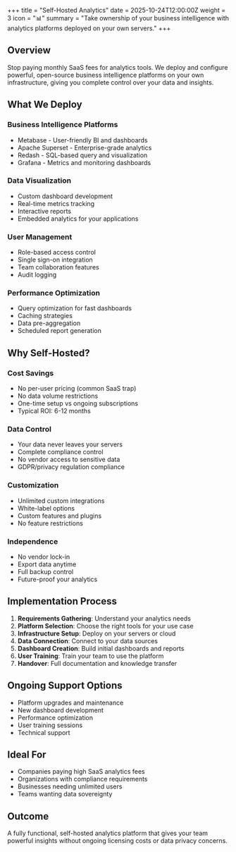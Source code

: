 +++
title = "Self-Hosted Analytics"
date = 2025-10-24T12:00:00Z
weight = 3
icon = "📊"
summary = "Take ownership of your business intelligence with analytics platforms deployed on your own servers."
+++

## Overview

Stop paying monthly SaaS fees for analytics tools. We deploy and configure powerful, open-source business intelligence platforms on your own infrastructure, giving you complete control over your data and insights.

## What We Deploy

### Business Intelligence Platforms
- Metabase - User-friendly BI and dashboards
- Apache Superset - Enterprise-grade analytics
- Redash - SQL-based query and visualization
- Grafana - Metrics and monitoring dashboards

### Data Visualization
- Custom dashboard development
- Real-time metrics tracking
- Interactive reports
- Embedded analytics for your applications

### User Management
- Role-based access control
- Single sign-on integration
- Team collaboration features
- Audit logging

### Performance Optimization
- Query optimization for fast dashboards
- Caching strategies
- Data pre-aggregation
- Scheduled report generation

## Why Self-Hosted?

### Cost Savings
- No per-user pricing (common SaaS trap)
- No data volume restrictions
- One-time setup vs ongoing subscriptions
- Typical ROI: 6-12 months

### Data Control
- Your data never leaves your servers
- Complete compliance control
- No vendor access to sensitive data
- GDPR/privacy regulation compliance

### Customization
- Unlimited custom integrations
- White-label options
- Custom features and plugins
- No feature restrictions

### Independence
- No vendor lock-in
- Export data anytime
- Full backup control
- Future-proof your analytics

## Implementation Process

1. **Requirements Gathering**: Understand your analytics needs
2. **Platform Selection**: Choose the right tools for your use case
3. **Infrastructure Setup**: Deploy on your servers or cloud
4. **Data Connection**: Connect to your data sources
5. **Dashboard Creation**: Build initial dashboards and reports
6. **User Training**: Train your team to use the platform
7. **Handover**: Full documentation and knowledge transfer

## Ongoing Support Options

- Platform upgrades and maintenance
- New dashboard development
- Performance optimization
- User training sessions
- Technical support

## Ideal For

- Companies paying high SaaS analytics fees
- Organizations with compliance requirements
- Businesses needing unlimited users
- Teams wanting data sovereignty

## Outcome

A fully functional, self-hosted analytics platform that gives your team powerful insights without ongoing licensing costs or data privacy concerns.
